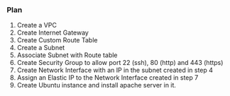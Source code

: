 ### Plan

1. Create a VPC
2. Create Internet Gateway
3. Create Custom Route Table
4. Create a Subnet
5. Associate Subnet with Route table
6. Create Security Group to allow port 22 (ssh), 80 (http) and 443 (https)
7. Create Network Interface with an IP in the subnet created in step 4
8. Assign an Elastic IP to the Network Interface created in step 7
9. Create Ubuntu instance and install apache server in it. 
